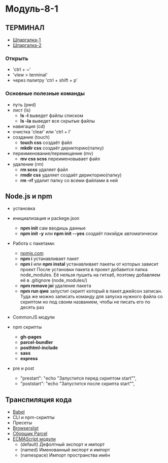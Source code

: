# Модуль-8-1

## ТЕРМИНАЛ

- [Шпаргалка-1](https://tproger.ru/translations/bash-cheatsheet/)
- [Шпаргалка-2](https://habr.com/ru/company/ruvds/blog/445270/)

### Открыть

- 'ctrl + ~'
- 'view > terminal'
- через палитру 'ctrl + shift + p'

### Основные полезные команды

- путь (pwd)
- лист (ls)
  - **ls -l** выведет файлы списком
  - **ls -la** выведет все скрытые файлы
- навигация (cd)
- очистка 'clear' или 'ctrl + l'
- создание (touch)
  - **touch css** создаёт файл
  - **mkdir css** создаёт дерикторию(папку)
- переименование/перемещение (mv)
  - **mv css scss** переименовывает файл
- удаление (rm)
  - **rm scss** удаляет файл
  - **rmdir css** удаляет создаёт дерикторию(папку)
  - **rm -rf** удалит папку со всеми файлами в ней

## Node.js и npm

- установка
- инициализация и packege.json

  - **npm init** сам вводишь данные
  - **npm init -y** или **npm init --yes** создаёт пэкэйдж автоматически

- Работа с пакетами:

  - [npmjs.com](https://www.npmjs.com/)
  - **npm i** устанавливает пакет
  - **npm i** или **npm instal** устанавливает пакеты от которых зависит проект
    После установки пакета в проект добавится папка node_modules. Её нельзя пушить на гитхаб, поэтому добавляем её в .gitignore (node_modules/)
  - **npm remove joi** удаление пакета
  - **npm run qwe**
    запустит скрипт который в пакет.джейсон записан. Туда же можно записать команду для запуска нужного файла со скриптом но под своим названием, чтобы не писать его по десять раз

- CommonJS модули
- npm скрипты
  - **gh-pages**
  - **parcel-bundler**
  - **posthtml-include**
  - **sass**
  - **express**
- pre и post
  - "prestart": "echo \"Запустится перед скриптом start\"",
  - "poststart": "echo \"Запустится после скрипта start\"",

## Транспиляция кода

- [Babel](https://babeljs.io/)
- CLI и npm-скрипты
- Пресеты
- [Browserslist](https://github.com/browserslist/browserslist/)
- [Сборщик Parcel](https://parceljs.org/)
- [ECMAScript модули](https://exploringis.com/es6/ch.modules.html)
  - (default) Дефолтный экспорт и импорт
  - (named) Именованный экспорт и импорт
  - (namespace) Импорт пространства имён
